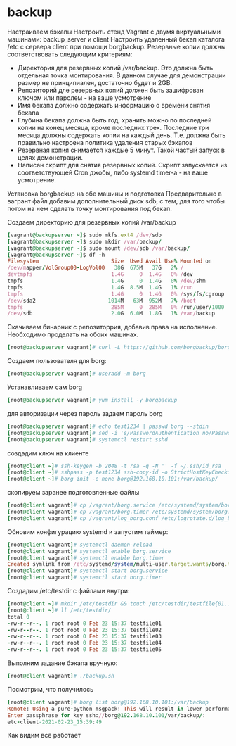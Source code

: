 # backup
Настраиваем бэкапы
Настроить стенд Vagrant с двумя виртуальными машинами: backup_server и client
Настроить удаленный бекап каталога /etc c сервера client при помощи borgbackup. Резервные копии должны соответствовать следующим критериям:
- Директория для резервных копий /var/backup. Это должна быть отдельная точка монтирования. В данном случае для демонстрации размер не принципиален, достаточно будет и 2GB.
- Репозиторий дле резервных копий должен быть зашифрован ключом или паролем - на ваше усмотрение
- Имя бекапа должно содержать информацию о времени снятия бекапа
- Глубина бекапа должна быть год, хранить можно по последней копии на конец месяца, кроме последних трех. Последние три месяца должны содержать копии на каждый день. Т.е. должна быть правильно настроена политика удаления старых бэкапов
- Резервная копия снимается каждые 5 минут. Такой частый запуск в целях демонстрации.
- Написан скрипт для снятия резервных копий. Скрипт запускается из соответствующей Cron джобы, либо systemd timer-а - на ваше усмотрение.



Установка borgbackup на обе машины и подготовка
Предварительно в вагрант файл добавим дополнительный диск sdb, с тем, для того чтобы потом на нем сделать точку монтирования под бекап.

Создаем директорию для резервных копий /var/backup
```ruby
[vagrant@backupserver ~]$ sudo mkfs.ext4 /dev/sdb
[vagrant@backupserver ~]$ sudo mkdir /var/backup/
[vagrant@backupserver ~]$ sudo mount /dev/sdb /var/backup/
[vagrant@backupserver ~]$ df -h
Filesystem                       Size  Used Avail Use% Mounted on
/dev/mapper/VolGroup00-LogVol00   38G  675M   37G   2% /
devtmpfs                         1.4G     0  1.4G   0% /dev
tmpfs                            1.4G     0  1.4G   0% /dev/shm
tmpfs                            1.4G  8.5M  1.4G   1% /run
tmpfs                            1.4G     0  1.4G   0% /sys/fs/cgroup
/dev/sda2                       1014M   63M  952M   7% /boot
tmpfs                            285M     0  285M   0% /run/user/1000
/dev/sdb                         2.0G  6.0M  1.8G   1% /var/backup
```
Скачиваем бинарник с репозиторрия, добавив права на исполнение. Необходимо проделать на обоих машинах.
```ruby
[root@backupserver vagrant]# curl -L https://github.com/borgbackup/borg/releases/download/1.1.14/borg-linux64 -o /usr/bin/borg && chmod +x /usr/bin/borg
```
Создаем пользователя для borg:
```ruby
[root@backupserver vagrant]# useradd -m borg
```
Устанавливаем сам borg
```ruby
[root@backupserver vagrant]# yum install -y borgbackup
```
для авторизации через пароль задаем пароль borg
```ruby
[root@backupserver vagrant]# echo test1234 | passwd borg --stdin
[root@backupserver vagrant]# sed -i 's/PasswordAuthentication no/PasswordAuthentication yes/g' /etc/ssh/sshd_config
[root@backupserver vagrant]# systemctl restart sshd
```
создадим ключ на клиенте
```ruby
[root@client ~]# ssh-keygen -b 2048 -t rsa -q -N '' -f ~/.ssh/id_rsa
[root@client ~]# sshpass -p test1234 ssh-copy-id -o StrictHostKeyChecking=no borg@192.168.10.101
[root@client ~]# borg init -e none borg@192.168.10.101:/var/backup/
```
скопируем заранее подготовленные файлы
```ruby
[root@client vagrant]# cp /vagrant/borg.service /etc/systemd/system/borg.service
[root@client vagrant]# cp /vagrant/borg.timer /etc/systemd/system/borg.timer
[root@client vagrant]# cp /vagrant/log_borg.conf /etc/logrotate.d/log_borg
```
Обновим конфигурацию systemd и запустим таймер:
```ruby
[root@client vagrant]# systemctl daemon-reload
[root@client vagrant]# systemctl enable borg.service
[root@client vagrant]# systemctl enable borg.timer
Created symlink from /etc/systemd/system/multi-user.target.wants/borg.timer to /etc/systemd/system/borg.timer.
[root@client vagrant]# systemctl start borg.service
[root@client vagrant]# systemctl start borg.timer
```

Создадим /etc/testdir с файлами внутри:
```ruby
[root@client ~]# mkdir /etc/testdir && touch /etc/testdir/testfile{01..05}
[root@client ~]# ll /etc/testdir/
total 0
-rw-r--r--. 1 root root 0 Feb 23 15:37 testfile01
-rw-r--r--. 1 root root 0 Feb 23 15:37 testfile02
-rw-r--r--. 1 root root 0 Feb 23 15:37 testfile03
-rw-r--r--. 1 root root 0 Feb 23 15:37 testfile04
-rw-r--r--. 1 root root 0 Feb 23 15:37 testfile05
```
Выполним задание бэкапа вручную:
```ruby
[root@client vagrant]# ./backup.sh
```
Посмотрим, что получилось
```ruby
[root@client vagrant]# borg list borg@192.168.10.101:/var/backup
Remote: Using a pure-python msgpack! This will result in lower performance.
Enter passphrase for key ssh://borg@192.168.10.101/var/backup/:
etc-client-2021-02-23_15:39:49 
```
Как видим всё работает

